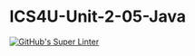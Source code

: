 # ICS4U-Unit-2-05-Java
[![GitHub's Super Linter](https://github.com/Myles-Trump/ICS4U-Unit-2-05-Java/workflows/GitHub's%20Super%20Linter/badge.svg)](https://github.com/Myles-Trump/ICS4U-Unit-2-05-Java/actions)

